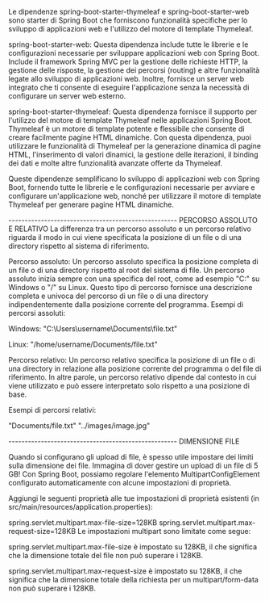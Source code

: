 Le dipendenze spring-boot-starter-thymeleaf e spring-boot-starter-web sono starter di Spring Boot che forniscono funzionalità specifiche per lo sviluppo di applicazioni web e l'utilizzo del motore di template Thymeleaf.

spring-boot-starter-web: Questa dipendenza include tutte le librerie e le configurazioni necessarie per sviluppare applicazioni web con Spring Boot. Include il framework Spring MVC per la gestione delle richieste HTTP, la gestione delle risposte, la gestione dei percorsi (routing) e altre funzionalità legate allo sviluppo di applicazioni web. Inoltre, fornisce un server web integrato che ti consente di eseguire l'applicazione senza la necessità di configurare un server web esterno.

spring-boot-starter-thymeleaf: Questa dipendenza fornisce il supporto per l'utilizzo del motore di template Thymeleaf nelle applicazioni Spring Boot. Thymeleaf è un motore di template potente e flessibile che consente di creare facilmente pagine HTML dinamiche. Con questa dipendenza, puoi utilizzare le funzionalità di Thymeleaf per la generazione dinamica di pagine HTML, l'inserimento di valori dinamici, la gestione delle iterazioni, il binding dei dati e molte altre funzionalità avanzate offerte da Thymeleaf.

Queste dipendenze semplificano lo sviluppo di applicazioni web con Spring Boot, fornendo tutte le librerie e le configurazioni necessarie per avviare e configurare un'applicazione web, nonché per utilizzare il motore di template Thymeleaf per generare pagine HTML dinamiche.

---------------------------------------------------- PERCORSO ASSOLUTO E RELATIVO
La differenza tra un percorso assoluto e un percorso relativo riguarda il modo in cui viene specificata la posizione di un file o di una directory rispetto al sistema di riferimento.

Percorso assoluto: Un percorso assoluto specifica la posizione completa di un file o di una directory rispetto al root del sistema di file. Un percorso assoluto inizia sempre con una specifica del root, come ad esempio "C:" su Windows o "/" su Linux. Questo tipo di percorso fornisce una descrizione completa e univoca del percorso di un file o di una directory indipendentemente dalla posizione corrente del programma.
Esempi di percorsi assoluti:

Windows: "C:\Users\username\Documents\file.txt"

Linux: "/home/username/Documents/file.txt"

Percorso relativo: Un percorso relativo specifica la posizione di un file o di una directory in relazione alla posizione corrente del programma o del file di riferimento. In altre parole, un percorso relativo dipende dal contesto in cui viene utilizzato e può essere interpretato solo rispetto a una posizione di base.

Esempi di percorsi relativi:

"Documents/file.txt"
"../images/image.jpg"

---------------------------------------------------- DIMENSIONE FILE

Quando si configurano gli upload di file, è spesso utile impostare dei limiti sulla dimensione dei file. Immagina di dover gestire un upload di un file di 5 GB! Con Spring Boot, possiamo regolare l'elemento MultipartConfigElement configurato automaticamente con alcune impostazioni di proprietà.

Aggiungi le seguenti proprietà alle tue impostazioni di proprietà esistenti (in src/main/resources/application.properties):

spring.servlet.multipart.max-file-size=128KB
spring.servlet.multipart.max-request-size=128KB
Le impostazioni multipart sono limitate come segue:

spring.servlet.multipart.max-file-size è impostato su 128KB, il che significa che la dimensione totale del file non può superare i 128KB.

spring.servlet.multipart.max-request-size è impostato su 128KB, il che significa che la dimensione totale della richiesta per un multipart/form-data non può superare i 128KB.